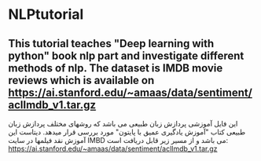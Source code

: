 # NLPtutorial
This tutorial teaches "Deep learning with python" book nlp part and investigate different methods of nlp.
The dataset is IMDB movie reviews which is available on https://ai.stanford.edu/~amaas/data/sentiment/aclImdb_v1.tar.gz
-
این فایل آموزشی پردازش زبان طبیعی می باشد که روشهای مختلف پردازش زبان طبیعی کتاب "آموزش یادگیری عمیق با پایتون" مورد بررسی قرار میدهد.
دیتاست این آموزش نقد فیلمها در سایت IMBD می باشد و از مسیر زیر قابل دریافت است:
https://ai.stanford.edu/~amaas/data/sentiment/aclImdb_v1.tar.gz

